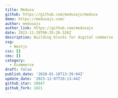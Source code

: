 ```yaml
---
title: Medusa
github: https://github.com/medusajs/medusa
demo: https://medusajs.com/
author: medusajs
author_link: https://github.com/medusajs
date: 2023-11-29T06:35:26.526Z
description: Building blocks for digital commerce
ssg:
  - Nextjs
css: []
cms: []
category:
  - Ecommerce
draft: false
publish_date: '2020-01-18T13:39:04Z'
update_date: '2023-12-07T20:13:44Z'
github_star: 20847
github_fork: 1821
---
```


